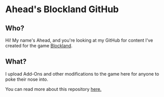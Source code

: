 # Ahead's Blockland GitHub

## Who?
Hi! My name's Ahead, and you're looking at my GitHub for content I've created for the game [Blockland](https://blockland.us).

## What?
I upload Add-Ons and other modifications to the game here for anyone to poke their nose into.

You can read more about this repository [here.](/wiki)
